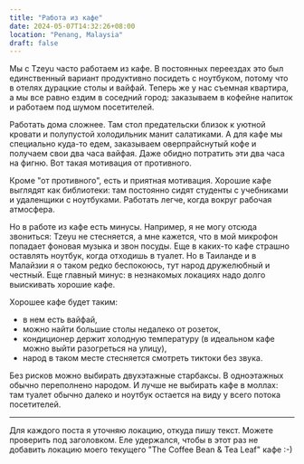 ```yaml
---
title: "Работа из кафе"
date: 2024-05-07T14:32:26+08:00
location: "Penang, Malaysia"
draft: false
---
```


Мы с Tzeyu часто работаем из кафе. В постоянных переездах это был единственный
вариант продуктивно посидеть с ноутбуком, потому что в отелях дурацкие столы и
вайфай. Теперь же у нас съемная квартира, а мы все равно ездим в соседний
город: заказываем в кофейне напиток и работаем под шумом посетителей.

Работать дома сложнее. Там стол предательски близок к уютной кровати и
полупустой холодильник манит салатиками. А для кафе мы специально куда-то едем,
заказываем оверпрайснутый кофе и получаем свои два часа вайфая. Даже обидно
потратить эти два часа на фигню. Вот такая мотивация от противного.

Кроме "от противного", есть и приятная мотивация. Хорошие кафе выглядят
как библиотеки: там постоянно сидят студенты с учебниками и удаленщики с
ноутбуками. Работать легче, когда вокруг рабочая атмосфера.

Но в работе из кафе есть минусы. Например, я не могу отсюда звониться: Tzeyu не
стесняется, а мне кажется, что в мой микрофон попадает фоновая музыка и звон
посуды. Еще в каких-то кафе страшно оставлять ноутбук, когда отходишь в туалет.
Но в Таиланде и в Малайзии я о таком редко беспокоюсь, тут народ дружелюбный и
честный. Еще главный минус: в незнакомых локациях надо долго выискивать хорошие
кафе.

Хорошее кафе будет таким:
- в нем есть вайфай,
- можно найти большие столы недалеко от розеток,
- кондиционер держит холодную температуру (в идеальном кафе можно выйти
  разогреться на улицу),
- народ в таком месте стесняется смотреть тиктоки без звука.

Без рисков можно выбирать двухэтажные старбаксы. В одноэтажных обычно
переполнено народом. И лучше не выбирать кафе в моллах: там туалет обычно
далеко и ноутбук остается на виду у всего потока посетителей.

---

Для каждого поста я уточняю локацию, откуда пишу текст. Можете проверить под
заголовком. Еле удержался, чтобы в этот раз не добавить локацию моего текущего
"The Coffee Bean & Tea Leaf" кафе :-)
